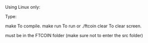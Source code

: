 Using Linux only:

Type:

make             To compile.
make run         To run     or ./ftcoin
clear            To clear screen.

must be in the FTCOIN folder (make sure not to enter the src folder)
